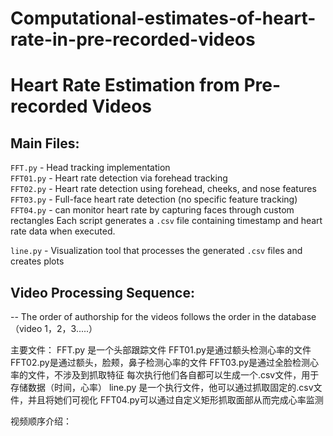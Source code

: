 # Computational-estimates-of-heart-rate-in-pre-recorded-videos

# Heart Rate Estimation from Pre-recorded Videos

## Main Files:

`FFT.py` - Head tracking implementation  
`FFT01.py` - Heart rate detection via forehead tracking  
`FFT02.py` - Heart rate detection using forehead, cheeks, and nose features  
`FFT03.py` - Full-face heart rate detection (no specific feature tracking)  
`FFT04.py` -  can monitor heart rate by capturing faces through custom rectangles
Each script generates a `.csv` file containing timestamp and heart rate data when executed.

`line.py` - Visualization tool that processes the generated `.csv` files and creates plots

## Video Processing Sequence:
-- The order of authorship for the videos follows the order in the database（video 1，2，3.....）





主要文件：
FFT.py 是一个头部跟踪文件
FFT01.py是通过额头检测心率的文件
FFT02.py是通过额头，脸颊，鼻子检测心率的文件
FFT03.py是通过全脸检测心率的文件，不涉及到抓取特征
每次执行他们各自都可以生成一个.csv文件，用于存储数据（时间，心率）
line.py 是一个执行文件，他可以通过抓取固定的.csv文件，并且将她们可视化
FFT04.py可以通过自定义矩形抓取面部从而完成心率监测


视频顺序介绍：